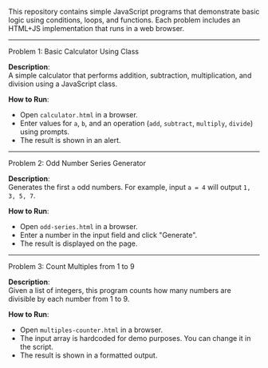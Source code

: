 

This repository contains simple JavaScript programs that demonstrate basic logic using conditions, loops, and functions. Each problem includes an HTML+JS implementation that runs in a web browser.

---

 Problem 1: Basic Calculator Using Class

**Description**:  
A simple calculator that performs addition, subtraction, multiplication, and division using a JavaScript class.

**How to Run**:
- Open `calculator.html` in a browser.
- Enter values for `a`, `b`, and an operation (`add`, `subtract`, `multiply`, `divide`) using prompts.
- The result is shown in an alert.

---

 Problem 2: Odd Number Series Generator

**Description**:  
Generates the first `a` odd numbers. For example, input `a = 4` will output `1, 3, 5, 7`.

**How to Run**:
- Open `odd-series.html` in a browser.
- Enter a number in the input field and click "Generate".
- The result is displayed on the page.

---

 Problem 3: Count Multiples from 1 to 9

**Description**:  
Given a list of integers, this program counts how many numbers are divisible by each number from 1 to 9.

**How to Run**:
- Open `multiples-counter.html` in a browser.
- The input array is hardcoded for demo purposes. You can change it in the script.
- The result is shown in a formatted output.


